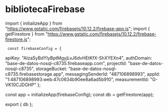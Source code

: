 # bibliotecaFirebase
import { initializeApp } from "https://www.gstatic.com/firebasejs/10.12.2/firebase-app.js";
import { getFirestore } from "https://www.gstatic.com/firebasejs/10.12.2/firebase-firestore.js";

     const firebaseConfig = {
  apiKey: "AIzaSyBdYIyBptMgyjLvJ6dvHEtKfX-ShXYEXn4",
  authDomain: "base-de-datos-nosql-c8735.firebaseapp.com",
  projectId: "base-de-datos-nosql-c8735",
  storageBucket: "base-de-datos-nosql-c8735.firebasestorage.app",
  messagingSenderId: "487106898993",
  appId: "1:487106898993:web:47c0634b90ee8a6ad5b910",
  measurementId: "G-VK10CJDGHP"
};

const app = initializeApp(firebaseConfig);
const db = getFirestore(app);

export { db };
